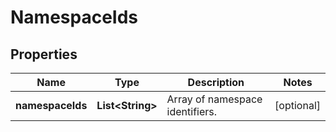 

# NamespaceIds


## Properties

| Name | Type | Description | Notes |
|------------ | ------------- | ------------- | -------------|
|**namespaceIds** | **List&lt;String&gt;** | Array of namespace identifiers. |  [optional] |



